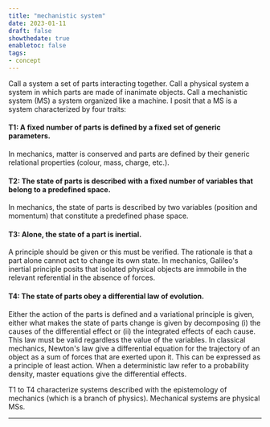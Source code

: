 ```yaml
---
title: "mechanistic system"
date: 2023-01-11
draft: false
showthedate: true
enabletoc: false
tags:
- concept
---
```


Call a system a set of parts interacting together. Call a physical system a system in which parts are made of inanimate objects. Call a mechanistic system (MS) a system organized like a machine. I posit that a MS is a system characterized by four traits:

#### T1: A fixed number of parts is defined by a fixed set of generic parameters.
In mechanics, matter is conserved and parts are defined by their generic relational properties (colour, mass, charge, etc.). 

#### T2: The state of parts is described with a fixed number of variables that belong to a predefined space. 
In mechanics, the state of parts is described by two variables (position and momentum) that constitute a predefined phase space.  

#### T3: Alone, the state of a part is inertial.
A principle should be given or this must be verified. The rationale is that a part alone cannot act to change its own state.
In mechanics, Galileo's inertial principle posits that isolated physical objects are immobile in the relevant referential in the absence of forces. 

#### T4: The state of parts obey a differential law of evolution.
Either the action of the parts is defined and a variational principle is given, either what makes the state of parts change is given by decomposing (i) the causes of the differential effect or (ii) the integrated effects of each cause. This law must be valid regardless the value of the variables.
In classical mechanics, Newton's law give a differential equation for the trajectory of an object as a sum of forces that are exerted upon it. This can be expressed as a principle of least action. When a deterministic law refer to a probability density, master equations give the differential effects.

T1 to T4 characterize systems described with the epistemology of mechanics (which is a branch of physics). Mechanical systems are physical MSs. 


---------- 

